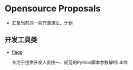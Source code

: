 # Opensource Proposals

* 汇聚当前的一些开源想法、计划


##  开发工具类

* [flags](/proposals/flags.md)

  专注于提供开发人员统一、规范的Python脚本参数解析Lib库
